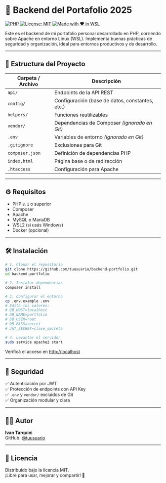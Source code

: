 # 🚀 Backend del Portafolio 2025

[![PHP](https://img.shields.io/badge/PHP-8.1+-777bb4?style=flat-square&logo=php&logoColor=white)](https://www.php.net/)
[![License: MIT](https://img.shields.io/badge/License-MIT-green.svg?style=flat-square)](https://opensource.org/licenses/MIT)
[![Made with ❤️ in WSL](https://img.shields.io/badge/Made%20with-WSL2-blue?style=flat-square&logo=ubuntu)](https://docs.microsoft.com/en-us/windows/wsl/)

Este es el backend de mi portafolio personal desarrollado en PHP, corriendo sobre Apache en entorno Linux (WSL). Implementa buenas prácticas de seguridad y organización, ideal para entornos productivos y de desarrollo.

---

## 📂 Estructura del Proyecto

| Carpeta / Archivo | Descripción                                     |
| ----------------- | ----------------------------------------------- |
| `api/`            | Endpoints de la API REST                        |
| `config/`         | Configuración (base de datos, constantes, etc.) |
| `helpers/`        | Funciones reutilizables                         |
| `vendor/`         | Dependencias de Composer _(ignorado en Git)_    |
| `.env`            | Variables de entorno _(ignorado en Git)_        |
| `.gitignore`      | Exclusiones para Git                            |
| `composer.json`   | Definición de dependencias PHP                  |
| `index.html`      | Página base o de redirección                    |
| `.htaccess`       | Configuración para Apache                       |

---

## ⚙️ Requisitos

- PHP `8.1` o superior
- Composer
- Apache
- MySQL o MariaDB
- WSL2 (si usás Windows)
- Docker (opcional)

---

## 🛠️ Instalación

```bash
# 1. Clonar el repositorio
git clone https://github.com/tuusuario/backend-portfolio.git
cd backend-portfolio

# 2. Instalar dependencias
composer install

# 3. Configurar el entorno
cp .env.example .env
# Editá los valores:
# DB_HOST=localhost
# DB_NAME=portfolio
# DB_USER=root
# DB_PASS=secret
# JWT_SECRET=clave_secreta

# 4. Levantar el servidor
sudo service apache2 start
```

Verificá el acceso en [http://localhost](http://localhost)

---

## 🔐 Seguridad

✅ Autenticación por JWT  
✅ Protección de endpoints con API Key  
✅ `.env` y `vendor/` excluidos de Git  
✅ Organización modular y clara

---

## 👨‍💻 Autor

**Ivan Tarquini**  
GitHub: [@tuusuario](https://github.com/tuusuario)

---

## 🧾 Licencia

Distribuido bajo la licencia MIT.  
¡Libre para usar, mejorar y compartir! 👐
